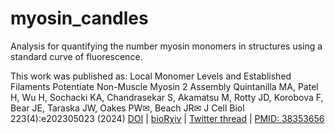 # myosin_candles
Analysis for quantifying the number myosin monomers in structures using a standard curve of fluorescence. 

This work was published as:
Local Monomer Levels and Established Filaments Potentiate Non-Muscle Myosin 2 Assembly
Quintanilla MA, Patel H, Wu H, Sochacki KA, Chandrasekar S, Akamatsu M, Rotty JD, Korobova F, Bear JE, Taraska JW, Oakes PW✉, Beach JR✉
J Cell Biol 223(4):e202305023 (2024)
[DOI](https://doi.org/10.1083/jcb.202305023) | [bioRχiv](https://www.biorxiv.org/content/10.1101/2023.04.26.538303v1) |  [Twitter thread](https://twitter.com/fluoroforce/status/1655958141366947842) | [PMID: 38353656](https://pubmed.ncbi.nlm.nih.gov/38353656/)
